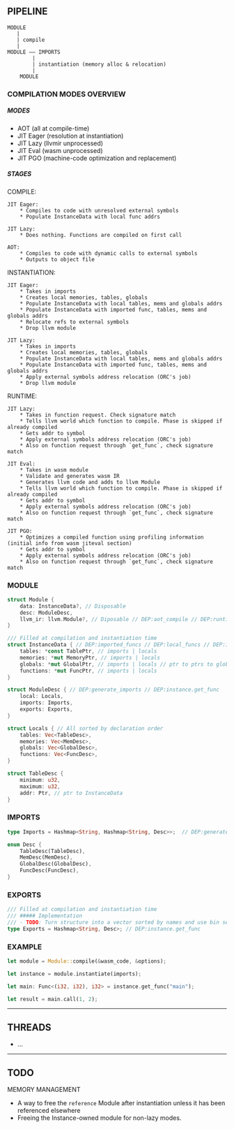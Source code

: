 ## PIPELINE
```
MODULE
   |
   | compile
   |
MODULE —— IMPORTS
        |
        | instantiation (memory alloc & relocation)
        |
    MODULE
```

### COMPILATION MODES OVERVIEW
##### MODES
- AOT (all at compile-time)
- JIT Eager (resolution at instantiation)
- JIT Lazy (llvmir unprocessed)
- JIT Eval (wasm unprocessed)
- JIT PGO (machine-code optimization and replacement)


##### STAGES
COMPILE:

    JIT Eager:
        * Compiles to code with unresolved external symbols
        * Populate InstanceData with local func addrs

    JIT Lazy:
        * Does nothing. Functions are compiled on first call

    AOT:
        * Compiles to code with dynamic calls to external symbols
        * Outputs to object file


INSTANTIATION:

    JIT Eager:
        * Takes in imports
        * Creates local memories, tables, globals
        * Populate InstanceData with local tables, mems and globals addrs
        * Populate InstanceData with imported func, tables, mems and globals addrs
        * Relocate refs to external symbols
        * Drop llvm module

    JIT Lazy:
        * Takes in imports
        * Creates local memories, tables, globals
        * Populate InstanceData with local tables, mems and globals addrs
        * Populate InstanceData with imported func, tables, mems and globals addrs
        * Apply external symbols address relocation (ORC's job)
        * Drop llvm module

RUNTIME:

    JIT Lazy:
        * Takes in function request. Check signature match
        * Tells llvm world which function to compile. Phase is skipped if already compiled
        * Gets addr to symbol
        * Apply external symbols address relocation (ORC's job)
        * Also on function request through `get_func`, check signature match

    JIT Eval:
        * Takes in wasm module
        * Validate and generates wasm IR
        * Generates llvm code and adds to llvm Module
        * Tells llvm world which function to compile. Phase is skipped if already compiled
        * Gets addr to symbol
        * Apply external symbols address relocation (ORC's job)
        * Also on function request through `get_func`, check signature match

    JIT PGO:
        * Optimizes a compiled function using profiling information (initial info from wasm jiteval section)
        * Gets addr to symbol
        * Apply external symbols address relocation (ORC's job)
        * Also on function request through `get_func`, check signature match


### MODULE
```rust
struct Module {
    data: InstanceData?, // Disposable
    desc: ModuleDesc,
    llvm_ir: llvm.Module?, // Diposable // DEP:aot_compile // DEP:runtime_lazy_compile
}
```

```rust
/// Filled at compilation and instantiation time
struct InstanceData { // DEP:imported_funcs // DEP:local_funcs // DEP:instance.get_func
    tables: *const TablePtr, // imports | locals
    memories: *mut MemoryPtr, // imports | locals
    globals: *mut GlobalPtr, // imports | locals // ptr to ptrs to global value
    functions: *mut FuncPtr, // imports | locals
}
```

```rust
struct ModuleDesc { // DEP:generate_imports // DEP:instance.get_func
    local: Locals,
    imports: Imports,
    exports: Exports,
}
```

```rust
struct Locals { // All sorted by declaration order
    tables: Vec<TableDesc>,
    memories: Vec<MemDesc>,
    globals: Vec<GlobalDesc>,
    functions: Vec<FuncDesc>,
}
```

```rust
struct TableDesc {
    minimum: u32,
    maximum: u32,
    addr: Ptr, // ptr to InstanceData
}
```

### IMPORTS
```rust
type Imports = Hashmap<String, Hashmap<String, Desc>>;  // DEP:generate_imports
```

```rust
enum Desc {
    TableDesc(TableDesc),
    MemDesc(MemDesc),
    GlobalDesc(GlobalDesc),
    FuncDesc(FuncDesc),
}
```

### EXPORTS
```rust
/// Filled at compilation and instantiation time
/// ##### Implementation
/// - TODO: Turn structure into a vector sorted by names and use bin search for lookup. Benchmark against current approaach.
type Exports = Hashmap<String, Desc>; // DEP:instance.get_func
```

### EXAMPLE
```rust
let module = Module::compile(&wasm_code, &options);

let instance = module.instantiate(imports);

let main: Func<(i32, i32), i32> = instance.get_func("main");

let result = main.call(1, 2);
```

-------------------------------------------------------------------

## THREADS
* ...

-------------------------------------------------------------------

## TODO
MEMORY MANAGEMENT
- A way to free the `reference` Module after instantiation unless it has been referenced elsewhere
- Freeing the Instance-owned module for non-lazy modes.
